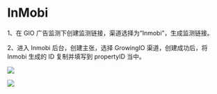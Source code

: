 # InMobi

1、在 GIO 广告监测下创建监测链接，渠道选择为“Inmobi”，生成监测链接。

2、进入 Inmobi 后台，创建主张，选择 GrowingIO 渠道，创建成功后，将 Inmobi 生成的 ID 复制并填写到 propertyID 当中。

![](https://docs.growingio.com/.gitbook/assets/-LGNxeGABUADKiTWTaEM-Lj0JGmvkDChuggEtLGx-Lj0Kzk0RreUCGZ5yVGBA6439143-82DB-467E-A66F-7DA32F17746D.png)

![](https://github.com/growingio/growingio-docs-v3/tree/d520f4a494f6c0635c83422f55c665597e79ee96/.gitbook/assets/image%20%2889%29.png)

